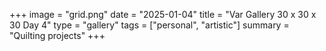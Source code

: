 +++
image = "grid.png"
date = "2025-01-04"
title = "Var Gallery 30 x 30 x 30 Day 4"
type = "gallery"
tags = ["personal", "artistic"]
summary = "Quilting projects"
+++
